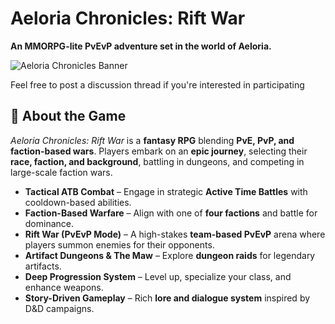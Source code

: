 # **Aeloria Chronicles: Rift War**  
**An MMORPG-lite PvEvP adventure set in the world of Aeloria.**  

![Aeloria Chronicles Banner](https://i.imgur.com/cPiu7S1.png)

Feel free to post a discussion thread if you're interested in participating

## **📜 About the Game**  
*Aeloria Chronicles: Rift War* is a **fantasy RPG** blending **PvE, PvP, and faction-based wars**. Players embark on an **epic journey**, selecting their **race, faction, and background**, battling in dungeons, and competing in large-scale faction wars.

- **Tactical ATB Combat** – Engage in strategic **Active Time Battles** with cooldown-based abilities.
- **Faction-Based Warfare** – Align with one of **four factions** and battle for dominance.
- **Rift War (PvEvP Mode)** – A high-stakes **team-based PvEvP** arena where players summon enemies for their opponents.
- **Artifact Dungeons & The Maw** – Explore **dungeon raids** for legendary artifacts.
- **Deep Progression System** – Level up, specialize your class, and enhance weapons.
- **Story-Driven Gameplay** – Rich **lore and dialogue system** inspired by D&D campaigns.